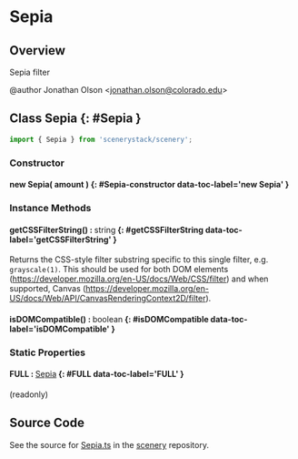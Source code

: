 # Sepia

## Overview

Sepia filter

@author Jonathan Olson &lt;jonathan.olson@colorado.edu&gt;

## Class Sepia {: #Sepia }


```js
import { Sepia } from 'scenerystack/scenery';
```
### Constructor

#### new Sepia( amount ) {: #Sepia-constructor data-toc-label='new Sepia' }

### Instance Methods

#### getCSSFilterString() : <span style="font-weight: 400;"><span style="color: hsla(calc(var(--md-hue) + 180deg),80%,40%,1);">string</span></span> {: #getCSSFilterString data-toc-label='getCSSFilterString' }

Returns the CSS-style filter substring specific to this single filter, e.g. `grayscale(1)`. This should be used for
both DOM elements (https://developer.mozilla.org/en-US/docs/Web/CSS/filter) and when supported, Canvas
(https://developer.mozilla.org/en-US/docs/Web/API/CanvasRenderingContext2D/filter).

#### isDOMCompatible() : <span style="font-weight: 400;"><span style="color: hsla(calc(var(--md-hue) + 180deg),80%,40%,1);">boolean</span></span> {: #isDOMCompatible data-toc-label='isDOMCompatible' }

### Static Properties

#### FULL : <span style="font-weight: 400;">[Sepia](../scenery/Sepia.md)</span> {: #FULL data-toc-label='FULL' }

(readonly)



## Source Code

See the source for [Sepia.ts](https://github.com/phetsims/scenery/blob/main/js/filters/Sepia.ts) in the [scenery](https://github.com/phetsims/scenery) repository.
